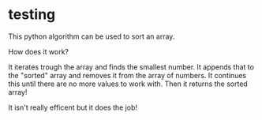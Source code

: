 # testing
This python algorithm can be used to sort an array.

How does it work?

It iterates trough the array and finds the smallest number. It appends that to the "sorted" array and removes it from the array of numbers. It continues this until there are no more values to work with. Then it returns the sorted array!

It isn't really efficent but it does the job!